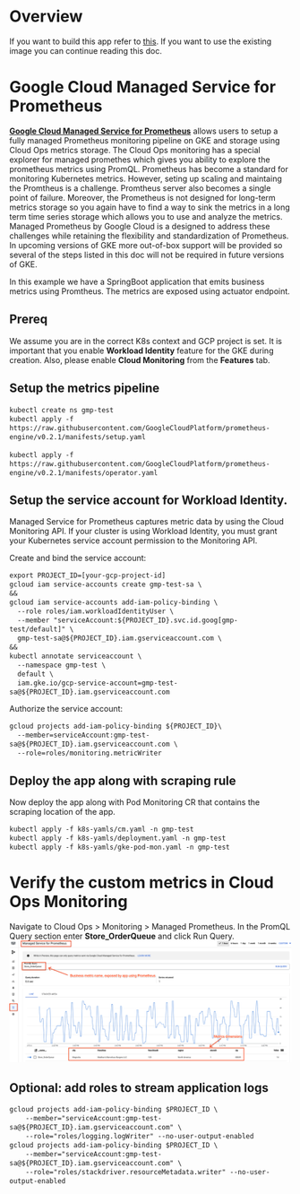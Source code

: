 # Overview
If you want to build this app refer to [this](application-overview-and-build.md).
If you want to use the existing image you can continue reading this doc. 

# Google Cloud Managed Service for Prometheus
[**Google Cloud Managed Service for Prometheus**](https://cloud.google.com/stackdriver/docs/managed-prometheus) allows users to setup a fully managed Prometheus monitoring pipeline on GKE and storage using Cloud Ops metrics storage. 
The Cloud Ops monitoring has a special explorer for managed promethes which gives you ability to explore the prometheus metrics using PromQL. 
Prometheus has become a standard for monitoring Kubernetes metrics. However, seting up scaling and maintaing the Promtheus is a challenge. Promtheus server also becomes a single point of failure. Moreover, the Prometheus is not designed for long-term metrics storage so you again have to find a way to sink the metrics in a long term time series storage which allows you to use and analyze the metrics. 
Managed Prometheus by Google Cloud is a designed to address these challenges while retaining the flexibility and standardization of Prometheus. 
In upcoming versions of GKE more out-of-box support will be provided so several of the steps listed in this doc will not be required in future versions of GKE. 

In this example we have a SpringBoot application that emits business metrics using Promtheus. The metrics are exposed using actuator endpoint. 

## Prereq
We assume you are in the correct K8s context and GCP project is set. 
It is important that you enable **Workload Identity** feature for the GKE during creation. 
Also, please enable **Cloud Monitoring** from the **Features** tab.

## Setup the metrics pipeline
```
kubectl create ns gmp-test
kubectl apply -f https://raw.githubusercontent.com/GoogleCloudPlatform/prometheus-engine/v0.2.1/manifests/setup.yaml

kubectl apply -f https://raw.githubusercontent.com/GoogleCloudPlatform/prometheus-engine/v0.2.1/manifests/operator.yaml
```

## Setup the service account for Workload Identity. 
Managed Service for Prometheus captures metric data by using the Cloud Monitoring API. If your cluster is using Workload Identity, you must grant your Kubernetes service account permission to the Monitoring API. 

Create and bind the service account: 
```
export PROJECT_ID=[your-gcp-project-id]
gcloud iam service-accounts create gmp-test-sa \
&&
gcloud iam service-accounts add-iam-policy-binding \
  --role roles/iam.workloadIdentityUser \
  --member "serviceAccount:${PROJECT_ID}.svc.id.goog[gmp-test/default]" \
  gmp-test-sa@${PROJECT_ID}.iam.gserviceaccount.com \
&&
kubectl annotate serviceaccount \
  --namespace gmp-test \
  default \
  iam.gke.io/gcp-service-account=gmp-test-sa@${PROJECT_ID}.iam.gserviceaccount.com
```
Authorize the service account:
```
gcloud projects add-iam-policy-binding ${PROJECT_ID}\
  --member=serviceAccount:gmp-test-sa@${PROJECT_ID}.iam.gserviceaccount.com \
  --role=roles/monitoring.metricWriter
```


## Deploy the app along with scraping rule
Now deploy the app along with Pod Monitoring CR that contains the scraping location of the app.
```
kubectl apply -f k8s-yamls/cm.yaml -n gmp-test
kubectl apply -f k8s-yamls/deployment.yaml -n gmp-test
kubectl apply -f k8s-yamls/gke-pod-mon.yaml -n gmp-test
```

# Verify the custom metrics in Cloud Ops Monitoring
Navigate to Cloud Ops > Monitoring > Managed Prometheus.
In the PromQL Query section enter **Store_OrderQueue** and click Run Query.
![Custom Metrics](prometheus-app-metric.png?raw=true)

## Optional: add roles to stream application logs
```
gcloud projects add-iam-policy-binding $PROJECT_ID \
    --member="serviceAccount:gmp-test-sa@${PROJECT_ID}.iam.gserviceaccount.com" \
    --role="roles/logging.logWriter" --no-user-output-enabled
gcloud projects add-iam-policy-binding $PROJECT_ID \
    --member="serviceAccount:gmp-test-sa@${PROJECT_ID}.iam.gserviceaccount.com" \
    --role="roles/stackdriver.resourceMetadata.writer" --no-user-output-enabled
```